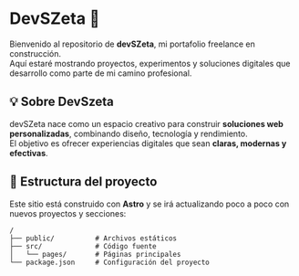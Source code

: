 # DevSZeta 🚀  

Bienvenido al repositorio de **devSZeta**, mi portafolio freelance en construcción.  
Aquí estaré mostrando proyectos, experimentos y soluciones digitales que desarrollo como parte de mi camino profesional.  

## 💡 Sobre DevSzeta  
devSZeta nace como un espacio creativo para construir **soluciones web personalizadas**, combinando diseño, tecnología y rendimiento.  
El objetivo es ofrecer experiencias digitales que sean **claras, modernas y efectivas**.  

## 📂 Estructura del proyecto  
Este sitio está construido con **Astro** y se irá actualizando poco a poco con nuevos proyectos y secciones:  

```text
/
├── public/          # Archivos estáticos
├── src/             # Código fuente
│   └── pages/       # Páginas principales
└── package.json     # Configuración del proyecto
